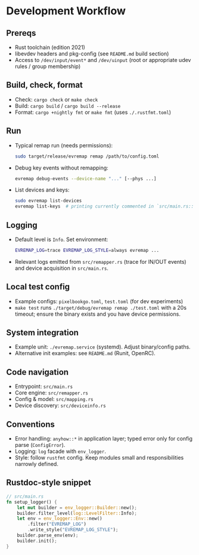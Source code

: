 # Development Workflow

## Prereqs

- Rust toolchain (edition 2021)
- libevdev headers and pkg-config (see `README.md` build section)
- Access to `/dev/input/event*` and `/dev/uinput` (root or appropriate udev rules / group membership)

## Build, check, format

- Check: `cargo check` or `make check`
- Build: `cargo build` / `cargo build --release`
- Format: `cargo +nightly fmt` or `make fmt` (uses `./.rustfmt.toml`)

## Run

- Typical remap run (needs permissions):

  ```bash
  sudo target/release/evremap remap /path/to/config.toml
  ```

- Debug key events without remapping:

  ```bash
  evremap debug-events --device-name "..." [--phys ...]
  ```

- List devices and keys:

  ```bash
  sudo evremap list-devices
  evremap list-keys  # printing currently commented in `src/main.rs::list_keys`
  ```

## Logging

- Default level is `Info`. Set environment:

  ```bash
  EVREMAP_LOG=trace EVREMAP_LOG_STYLE=always evremap ...
  ```

- Relevant logs emitted from `src/remapper.rs` (trace for IN/OUT events) and device acquisition in `src/main.rs`.

## Local test config

- Example configs: `pixelbookgo.toml`, `test.toml` (for dev experiments)
- `make test` runs `./target/debug/evremap remap ./test.toml` with a 20s timeout; ensure the binary exists and you have device permissions.

## System integration

- Example unit: `./evremap.service` (systemd). Adjust binary/config paths.
- Alternative init examples: see `README.md` (Runit, OpenRC).

## Code navigation

- Entrypoint: `src/main.rs`
- Core engine: `src/remapper.rs`
- Config & model: `src/mapping.rs`
- Device discovery: `src/deviceinfo.rs`

## Conventions

- Error handling: `anyhow::*` in application layer; typed error only for config parse (`ConfigError`).
- Logging: `log` facade with `env_logger`.
- Style: follow `rustfmt` config. Keep modules small and responsibilities narrowly defined.

## Rustdoc-style snippet

```rust
// src/main.rs
fn setup_logger() {
    let mut builder = env_logger::Builder::new();
    builder.filter_level(log::LevelFilter::Info);
    let env = env_logger::Env::new()
        .filter("EVREMAP_LOG")
        .write_style("EVREMAP_LOG_STYLE");
    builder.parse_env(env);
    builder.init();
}
